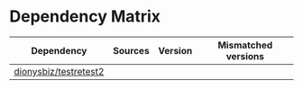 # Dependency Matrix

Dependency | Sources | Version | Mismatched versions
---------- | ------- | ------- | -------------------
[dionysbiz/testretest2](https://github.com/dionysbiz/testretest2.git) |  | []() | 
